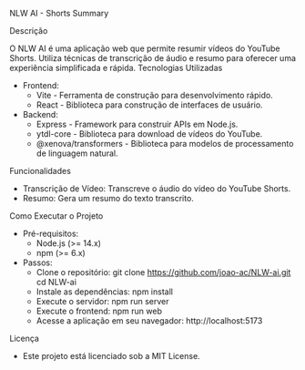 NLW AI - Shorts Summary

Descrição

O NLW AI é uma aplicação web que permite resumir vídeos do YouTube Shorts. Utiliza técnicas de transcrição de áudio e resumo para oferecer uma experiência simplificada e rápida.
Tecnologias Utilizadas

  - Frontend:
      - Vite - Ferramenta de construção para desenvolvimento rápido.
      - React - Biblioteca para construção de interfaces de usuário.
  - Backend:
      - Express - Framework para construir APIs em Node.js.
      - ytdl-core - Biblioteca para download de vídeos do YouTube.
      - @xenova/transformers - Biblioteca para modelos de processamento de linguagem natural.

Funcionalidades

  - Transcrição de Vídeo: Transcreve o áudio do vídeo do YouTube Shorts.
  - Resumo: Gera um resumo do texto transcrito.

Como Executar o Projeto

  - Pré-requisitos:
    - Node.js (>= 14.x)
    - npm (>= 6.x)
  - Passos:
	  - Clone o repositório: git clone https://github.com/joao-ac/NLW-ai.git cd NLW-ai
    - Instale as dependências: npm install
    - Execute o servidor: npm run server
    - Execute o frontend: npm run web
    - Acesse a aplicação em seu navegador: http://localhost:5173

Licença
- Este projeto está licenciado sob a MIT License.

